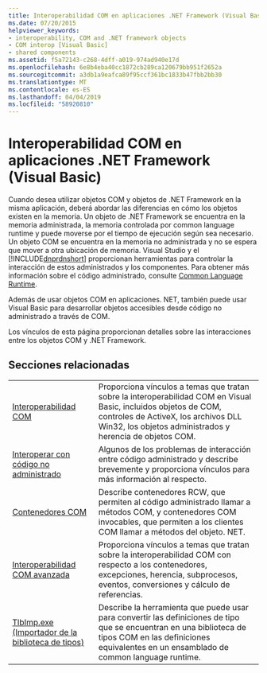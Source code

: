 ```yaml
---
title: Interoperabilidad COM en aplicaciones .NET Framework (Visual Basic)
ms.date: 07/20/2015
helpviewer_keywords:
- interoperability, COM and .NET framework objects
- COM interop [Visual Basic]
- shared components
ms.assetid: f5a72143-c268-4dff-a019-974ad940e17d
ms.openlocfilehash: 6e8b4eba40cc1872cb289ca120679bb951f2652a
ms.sourcegitcommit: a3db1a9eafca89f95ccf361bc1833b47fbb2bb30
ms.translationtype: MT
ms.contentlocale: es-ES
ms.lasthandoff: 04/04/2019
ms.locfileid: "58920810"
---
```

# <a name="com-interoperability-in-net-framework-applications-visual-basic"></a>Interoperabilidad COM en aplicaciones .NET Framework (Visual Basic)

Cuando desea utilizar objetos COM y objetos de .NET Framework en la misma aplicación, deberá abordar las diferencias en cómo los objetos existen en la memoria. Un objeto de .NET Framework se encuentra en la memoria administrada, la memoria controlada por common language runtime y puede moverse por el tiempo de ejecución según sea necesario. Un objeto COM se encuentra en la memoria no administrada y no se espera que mover a otra ubicación de memoria. Visual Studio y el [!INCLUDE[dnprdnshort](~/includes/dnprdnshort-md.md)] proporcionan herramientas para controlar la interacción de estos administrados y los componentes. Para obtener más información sobre el código administrado, consulte [Common Language Runtime](../../../standard/clr.md).

Además de usar objetos COM en aplicaciones. NET, también puede usar Visual Basic para desarrollar objetos accesibles desde código no administrado a través de COM.

Los vínculos de esta página proporcionan detalles sobre las interacciones entre los objetos COM y .NET Framework.

## <a name="related-sections"></a>Secciones relacionadas

| | |
|---------|---------|
| [Interoperabilidad COM](../../../visual-basic/programming-guide/com-interop/index.md) | Proporciona vínculos a temas que tratan sobre la interoperabilidad COM en Visual Basic, incluidos objetos de COM, controles de ActiveX, los archivos DLL Win32, los objetos administrados y herencia de objetos COM. |
| [Interoperar con código no administrado](../../../framework/interop/index.md) | Algunos de los problemas de interacción entre código administrado y describe brevemente y proporciona vínculos para más información al respecto. |
| [Contenedores COM](../../../framework/interop/com-wrappers.md) | Describe contenedores RCW, que permiten al código administrado llamar a métodos COM, y contenedores COM invocables, que permiten a los clientes COM llamar a métodos del objeto. NET. |
| [Interoperabilidad COM avanzada](../../../framework/interop/index.md) | Proporciona vínculos a temas que tratan sobre la interoperabilidad COM con respecto a los contenedores, excepciones, herencia, subprocesos, eventos, conversiones y cálculo de referencias. |
| [TlbImp.exe (Importador de la biblioteca de tipos)](../../../framework/tools/tlbimp-exe-type-library-importer.md) | Describe la herramienta que puede usar para convertir las definiciones de tipo que se encuentran en una biblioteca de tipos COM en las definiciones equivalentes en un ensamblado de common language runtime. |